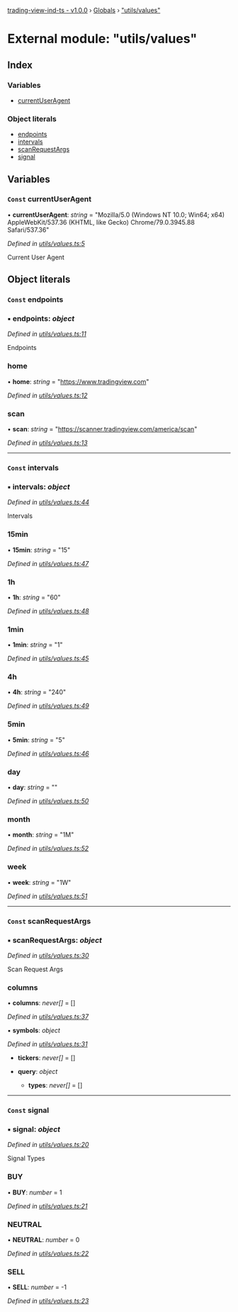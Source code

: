 [trading-view-ind-ts - v1.0.0](../README.md) › [Globals](../globals.md) › ["utils/values"](_utils_values_.md)

# External module: "utils/values"

## Index

### Variables

* [currentUserAgent](_utils_values_.md#const-currentuseragent)

### Object literals

* [endpoints](_utils_values_.md#const-endpoints)
* [intervals](_utils_values_.md#const-intervals)
* [scanRequestArgs](_utils_values_.md#const-scanrequestargs)
* [signal](_utils_values_.md#const-signal)

## Variables

### `Const` currentUserAgent

• **currentUserAgent**: *string* = "Mozilla/5.0 (Windows NT 10.0; Win64; x64) AppleWebKit/537.36 (KHTML, like Gecko) Chrome/79.0.3945.88 Safari/537.36"

*Defined in [utils/values.ts:5](https://github.com/edmundpf/trading-view-ind-ts/blob/610b569/src/utils/values.ts#L5)*

Current User Agent

## Object literals

### `Const` endpoints

### ▪ **endpoints**: *object*

*Defined in [utils/values.ts:11](https://github.com/edmundpf/trading-view-ind-ts/blob/610b569/src/utils/values.ts#L11)*

Endpoints

###  home

• **home**: *string* = "https://www.tradingview.com"

*Defined in [utils/values.ts:12](https://github.com/edmundpf/trading-view-ind-ts/blob/610b569/src/utils/values.ts#L12)*

###  scan

• **scan**: *string* = "https://scanner.tradingview.com/america/scan"

*Defined in [utils/values.ts:13](https://github.com/edmundpf/trading-view-ind-ts/blob/610b569/src/utils/values.ts#L13)*

___

### `Const` intervals

### ▪ **intervals**: *object*

*Defined in [utils/values.ts:44](https://github.com/edmundpf/trading-view-ind-ts/blob/610b569/src/utils/values.ts#L44)*

Intervals

###  15min

• **15min**: *string* = "15"

*Defined in [utils/values.ts:47](https://github.com/edmundpf/trading-view-ind-ts/blob/610b569/src/utils/values.ts#L47)*

###  1h

• **1h**: *string* = "60"

*Defined in [utils/values.ts:48](https://github.com/edmundpf/trading-view-ind-ts/blob/610b569/src/utils/values.ts#L48)*

###  1min

• **1min**: *string* = "1"

*Defined in [utils/values.ts:45](https://github.com/edmundpf/trading-view-ind-ts/blob/610b569/src/utils/values.ts#L45)*

###  4h

• **4h**: *string* = "240"

*Defined in [utils/values.ts:49](https://github.com/edmundpf/trading-view-ind-ts/blob/610b569/src/utils/values.ts#L49)*

###  5min

• **5min**: *string* = "5"

*Defined in [utils/values.ts:46](https://github.com/edmundpf/trading-view-ind-ts/blob/610b569/src/utils/values.ts#L46)*

###  day

• **day**: *string* = ""

*Defined in [utils/values.ts:50](https://github.com/edmundpf/trading-view-ind-ts/blob/610b569/src/utils/values.ts#L50)*

###  month

• **month**: *string* = "1M"

*Defined in [utils/values.ts:52](https://github.com/edmundpf/trading-view-ind-ts/blob/610b569/src/utils/values.ts#L52)*

###  week

• **week**: *string* = "1W"

*Defined in [utils/values.ts:51](https://github.com/edmundpf/trading-view-ind-ts/blob/610b569/src/utils/values.ts#L51)*

___

### `Const` scanRequestArgs

### ▪ **scanRequestArgs**: *object*

*Defined in [utils/values.ts:30](https://github.com/edmundpf/trading-view-ind-ts/blob/610b569/src/utils/values.ts#L30)*

Scan Request Args

###  columns

• **columns**: *never[]* =  []

*Defined in [utils/values.ts:37](https://github.com/edmundpf/trading-view-ind-ts/blob/610b569/src/utils/values.ts#L37)*

▪ **symbols**: *object*

*Defined in [utils/values.ts:31](https://github.com/edmundpf/trading-view-ind-ts/blob/610b569/src/utils/values.ts#L31)*

* **tickers**: *never[]* =  []

* **query**: *object*

  * **types**: *never[]* =  []

___

### `Const` signal

### ▪ **signal**: *object*

*Defined in [utils/values.ts:20](https://github.com/edmundpf/trading-view-ind-ts/blob/610b569/src/utils/values.ts#L20)*

Signal Types

###  BUY

• **BUY**: *number* = 1

*Defined in [utils/values.ts:21](https://github.com/edmundpf/trading-view-ind-ts/blob/610b569/src/utils/values.ts#L21)*

###  NEUTRAL

• **NEUTRAL**: *number* = 0

*Defined in [utils/values.ts:22](https://github.com/edmundpf/trading-view-ind-ts/blob/610b569/src/utils/values.ts#L22)*

###  SELL

• **SELL**: *number* =  -1

*Defined in [utils/values.ts:23](https://github.com/edmundpf/trading-view-ind-ts/blob/610b569/src/utils/values.ts#L23)*
